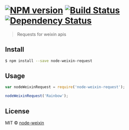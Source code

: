 #  [![NPM version][npm-image]][npm-url] [![Build Status][travis-image]][travis-url] [![Dependency Status][daviddm-image]][daviddm-url]

> Requests for weixin apis


## Install

```sh
$ npm install --save node-weixin-request
```


## Usage

```js
var nodeWeixinRequest = require('node-weixin-request');

nodeWeixinRequest('Rainbow');
```


## License

MIT © [node-weixin](blog.3gcnbeta.com)


[npm-image]: https://badge.fury.io/js/node-weixin-request.svg
[npm-url]: https://npmjs.org/package/node-weixin-request
[travis-image]: https://travis-ci.org/node-weixin/node-weixin-request.svg?branch=master
[travis-url]: https://travis-ci.org/node-weixin/node-weixin-request
[daviddm-image]: https://david-dm.org/node-weixin/node-weixin-request.svg?theme=shields.io
[daviddm-url]: https://david-dm.org/node-weixin/node-weixin-request
